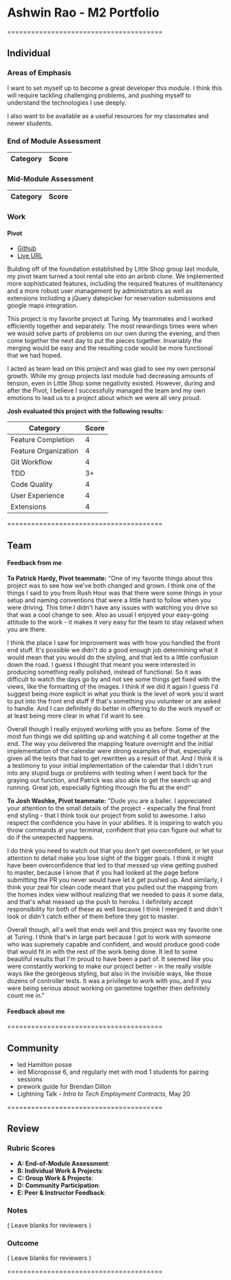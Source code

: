 # Ashwin Rao - M2 Portfolio

=======================================

## Individual

### Areas of Emphasis

I want to set myself up to become a great developer this module. I think this will require tackling challenging problems, and pushing myself to understand the technologies I use deeply.

I also want to be available as a useful resources for my classmates and newer students.

### End of Module Assessment

Category | Score
--- | ---

### Mid-Module Assessment

Category | Score
--- | ---

### Work

#### Pivot
* [Github](https://github.com/patrickwhardy/the_pivot)
* [Live URL](http://tinystay.herokuapp.com/)

Building off of the foundation established by Little Shop group last module, my pivot team turned a tool rental site into an airbnb clone. We implemented more sophisticated features, including the required features of  multitenancy and a  more robust user management by administrators as well as extensions including a jQuery datepicker for reservation submissions and google maps integration.

This project is my favorite project at Turing. My teammates and I worked efficiently together and separately. The most rewardings times were when we would solve parts of problems on our own during the evening, and then come together the next day to put the pieces together. Invariably the merging would be easy and the resulting code would be more functional that we had hoped.

I acted as team lead on this project and was glad to see my own personal growth. While my group projects last module had decreasing amounts of tension, even in Little Shop some negativity existed. However, during and after the Pivot, I believe I successfully managed the team and my own emotions to lead us to a project about which we were all very proud.

**Josh evaluated this project with the following results:**

Category | Score
--- | ---
Feature Completion | 4
Feature Organization | 4
Git Workflow | 4
TDD | 3+
Code Quality | 4
User Experience | 4
Extensions | 4

=======================================

## Team

#### Feedback from me

**To Patrick Hardy, Pivot teammate:** "One of my favorite things about this project was to see how we've both changed and grown. I think one of the things I said to you from Rush Hour was that there were some things in your setup and naming conventions that were a little hard to follow when you were driving. This time I didn't have any issues with watching you drive so that was a cool change to see. Also as usual I enjoyed your easy-going attitude to the work - it makes it very easy for the team to stay relaxed when you are there. 

I think the place I saw for improvement was with how you handled the front end stuff. It's possible we didn't do a good enough job determining what it would mean that you would do the styling, and that led to a little confusion down the road. I guess I thought that meant you were interested in producing something really polished, instead of functional. So it was difficult to watch the days go by and not see some things get fixed with the views, like the formatting of the images. I think if we did it again I guess I'd suggest being more explicit in what you think is the level of work you'd want to put into the front end stuff if that's something you volunteer or are asked to handle. And I can definitely do better in offering to do the work myself or at least being more clear in what I'd want to see.

Overall though I really enjoyed working with you as before. Some of the most fun things we did splitting up and watching it all come together at the end. The way you delivered the mapping feature overnight and the initial implementation of the calendar were strong examples of that, especially given all the tests that had to get rewritten as a result of that. And I think it is a testimony to your initial implementation of the calendar that I didn't run into any stupid bugs or problems with testing when I went back for the graying out function, and Patrick was also able to get the search up and running. Great job, especially fighting through the flu at the end!"

**To Josh Washke, Pivot teammate:** "Dude you are a baller. I appreciated your attention to the small details of the project - especially the final front end styling - that I think took our project from solid to awesome. I also respect the confidence you have in your abilities. It is inspiring to watch you throw commands at your terminal, confident that you can figure out what to do if the unexpected happens.

I do think you need to watch out that you don't get overconfident, or let your attention to detail make you lose sight of the bigger goals. I think it might have been overconfidence that led to that messed up view getting pushed to master, because I know that if you had looked at the page before submitting the PR you never would have let it get pushed up. And similarly, I think your zeal for clean code meant that you pulled out the mapping from the homes index view without realizing that we needed to pass it some data, and that's what messed up the push to heroku. I definitely accept responsibility for both of these as well because I think I merged it and didn't look or didn't catch either of them before they got to master.

Overall though, all's well that ends well and this project was my favorite one at Turing. I think that's in large part because I got to work with someone who was supremely capable and confident, and would produce good code that would fit in with the rest of the work being done. It led to some beautiful results that I'm proud to have been a part of. It seemed like you were constantly working to make our project better - in the really visible ways like the georgeous styling, but also in the invisible ways, like those dozens of controller tests. It was a privilege to work with you, and if you were being serious about working on gametime together then definitely count me in."

#### Feedback about me

=======================================

## Community

* led Hamilton posse
* led Microposse 6, and regularly met with mod 1 students for pairing sessions
* prework guide for Brendan Dillon
* Lightning Talk - *Intro to Tech Employment Contracts*, May 20

=======================================

## Review

### Rubric Scores

* **A: End-of-Module Assessment**: 
* **B: Individual Work & Projects**: 
* **C: Group Work & Projects**: 
* **D: Community Participation**: 
* **E: Peer & Instructor Feedback**: 

### Notes

( Leave blanks for reviewers )

### Outcome

( Leave blanks for reviewers )

=======================================
